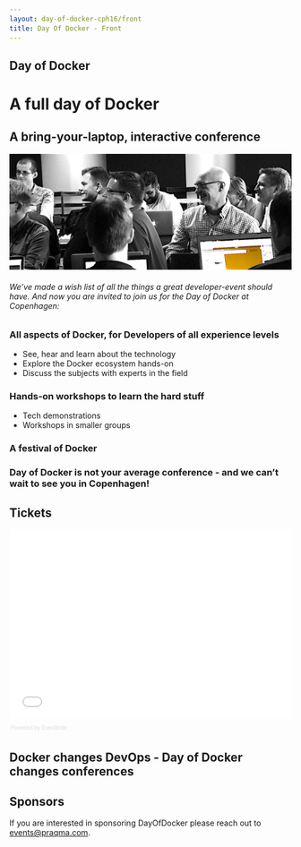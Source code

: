 ```yaml
---
layout: day-of-docker-cph16/front
title: Day Of Docker - Front
---
```


## Day of Docker

# A full day of Docker

## A bring-your-laptop, interactive conference

![Day of Docker](/day-of-docker-cph16/images/workshop-black-white.png)

###### We’ve made a wish list of all the things a great developer-event should have. And now you are invited to join us for the Day of Docker at Copenhagen:

### All aspects of Docker, for Developers of all experience levels

* See, hear and learn about the technology
* Explore the Docker ecosystem hands-on
* Discuss the subjects with experts in the field

### Hands-on workshops to learn the hard stuff

* Tech demonstrations
* Workshops in smaller groups

### A festival of Docker

### Day of Docker is not your average conference - and we can’t wait to see you in Copenhagen!


## Tickets
<!--TODO add here link to evenbrite to DoD at CPH16 -->
<div style="width:100%; text-align:left;" ><iframe  src="//eventbrite.com/tickets-external?eid=18551159016&ref=etckt" frameborder="0" height="339" width="100%" vspace="0" hspace="0" marginheight="5" marginwidth="5" scrolling="auto" allowtransparency="true"></iframe><div style="font-family:Helvetica, Arial; font-size:10px; padding:5px 0 5px; margin:2px; width:100%; text-align:left;" ><a class="powered-by-eb" style="color: #dddddd; text-decoration: none;" target="_blank" href="http://www.eventbrite.com/r/etckt">Powered by Eventbrite</a></div></div>

## Docker changes DevOps  - Day of Docker changes conferences

## Sponsors
If you are interested in sponsoring DayOfDocker please reach out to [events@praqma.com](events@praqma.com).
